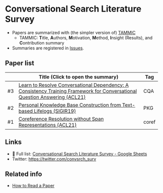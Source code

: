 Conversational Search Literature Survey
=============

- Papers are summarized with (the simpler version of) [TAMMIC](https://iis-lab.org/misc/paperreading/)
  - TAMMIC: **T**itle, **A**uthors, **M**otivation, **M**ethod, **I**nsight (Results), and **C**ontribution summary
- Summaries are registered in [Issues](https://github.com/hideaki-j/convsrch_literature_survey/issues).

## Paper list
|    | Title (Click to open the summary) | Tag | 
| -- | ------- | ----|
| #3 | [Learn to Resolve Conversational Dependency: A Consistency Training Framework for Conversational Question Answering (ACL21)](https://github.com/hideaki-j/convsrch_literature_survey/issues/3) | CQA |
| #2 | [Personal Knowledge Base Construction from Text-based Lifelogs (SIGIR19)](https://github.com/hideaki-j/convsrch_literature_survey/issues/2) | PKG |
| #1 | [Coreference Resolution without Span Representations (ACL21)](https://github.com/hideaki-j/convsrch_literature_survey/issues/1) | coref | 

## Links
- 🚧 Full list: [Conversational Search Literature Survey - Google Sheets](https://docs.google.com/spreadsheets/d/1DKod-_FGt0vYQKet3f8fIrmfbAwwJhVYO9qQOvFwCC0/edit?usp=sharing)
- Twitter: https://twitter.com/convsrch_surv

## Related info
- [How to Read a Paper](https://web.stanford.edu/class/ee384m/Handouts/HowtoReadPaper.pdf)
